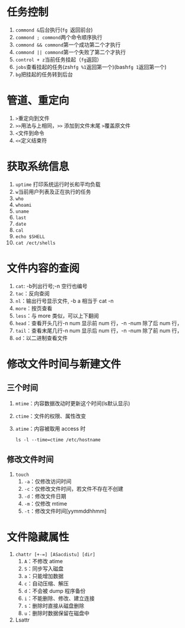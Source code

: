 # 任务控制

1. `commond	&`后台执行(`fg `返回前台)
2. `commond ; commond`两个命令顺序执行
3. `commond && commond`第一个成功第二个才执行
4. `commond || commond`第一个失败了第二个才执行
5. `control + z`当前任务挂起（`fg`返回）
6. `jobs`查看挂起的任务(zsh`fg %1`返回第一个)(bash`fg 1`返回第一个)
7. `bg`把挂起的任务转到后台 

# 管道、重定向

1. `>`重定向到文件
2. `>>`用法与上相同，`>>` 添加到文件末尾  `>`覆盖原文件
3. `<`文件到命令
4. `<<`定义结束符

# 获取系统信息

1. `uptime` 打印系统运行时长和平均负载
2. `w`当前用户列表及正在执行的任务
3. `who`
4. `whoami`
5. `uname`
6. `last`
7. `date`
8. `cal`
9. `echo $SHELL`
10. `cat /ect/shells`

# 文件内容的查阅

1. `cat`: -b列出行号;-n 空行也编号
2. `tac`：反向查阅
3. `nl`：输出行号显示文件, -b a 相当于 cat -n
4. `more`：按页查看
5. `less`：与 more 类似，可以上下翻阅
6. `head`：查看开头几行-n num 显示前 num 行，-n -num 除了后 num 行，
7. `tail`：查看末尾几行-n num 显示后 num 行，-n -num 除了前 num 行，
8. `od`：以二进制查看文件

# 修改文件时间与新建文件

## 三个时间

1. `mtime`：内容数据改动时更新这个时间(ls默认显示)

2. `ctime`：文件的权限、属性改变

3. `atime`：内容被取用 access 时

   ```shell
   ls -l --time=ctime /etc/hostname
   ```

## 修改文件时间

1. `touch`
   1. `-a`：仅修改访问时间
   2. `-c`：仅修改文件时间，若文件不存在不创建
   3. `-d`：修改文件日期
   4. `-m`：仅修改 mtime
   5. `-t`：修改文件时间[yymmddhhmm]

# 文件隐藏属性

1. `chattr [+-=] [ASacdistu] [dir]`
   1. `A`：不修改 atime
   2. `S`：同步写入磁盘
   3. `a`：只能增加数据
   4. `c`：自动压缩、解压
   5. `d`：不会被 dump 程序备份
   6. `i`：不能删除、修改、建立连接
   7. `s`：删除时直接从磁盘删除
   8. `u`：删除时数据保留在磁盘中
2. Lsattr